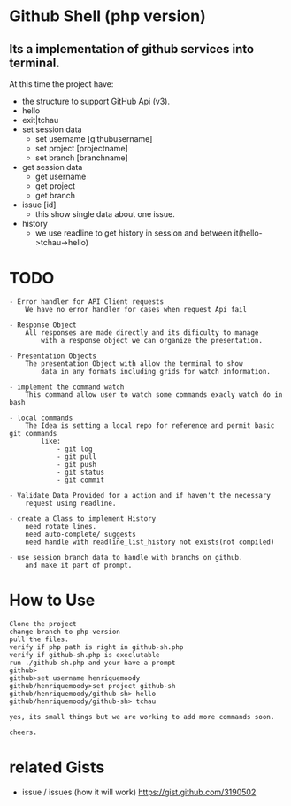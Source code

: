 Github Shell (php version)
==========================
Its a implementation of github services into terminal.
------------------------------------------------------

At this time the project have:

   * the structure to support GitHub Api (v3).
   *  hello
   *  exit|tchau
   * set session data
      * set username [githubusername]
      * set project  [projectname]
	  * set branch   [branchname]
   * get session data
      * get username
      * get project
	  * get branch
   * issue [id]
      * this show single data about one issue.
   * history
      * we use readline to get history in session and between it(hello->tchau->hello)

TODO
====
	- Error handler for API Client requests
		We have no error handler for cases when request Api fail

	- Response Object
		All responses are made directly and its dificulty to manage
			with a response object we can organize the presentation.

	- Presentation Objects
		The presentation Object with allow the terminal to show
			data in any formats including grids for watch information.

	- implement the command watch
		This command allow user to watch some commands exacly watch do in bash
	
	- local commands
		The Idea is setting a local repo for reference and permit basic git commands
			like:
				- git log
				- git pull
				- git push
				- git status
				- git commit
	
	- Validate Data Provided for a action and if haven't the necessary
		request using readline.			
	
	- create a Class to implement History
		need rotate lines.
		need auto-complete/ suggests
		need handle with readline_list_history not exists(not compiled)

	- use session branch data to handle with branchs on github.
		and make it part of prompt.

		
How to Use
==========
	Clone the project
	change branch to php-version
	pull the files.
	verify if php path is right in github-sh.php
	verify if github-sh.php is execlutable
	run ./github-sh.php and your have a prompt
	github>
	github>set username henriquemoody
	github/henriquemoody>set project github-sh 
	github/henriquemoody/github-sh> hello
	github/henriquemoody/github-sh> tchau

	yes, its small things but we are working to add more commands soon.

	cheers.



related Gists
=============
* issue / issues (how it will work) https://gist.github.com/3190502

